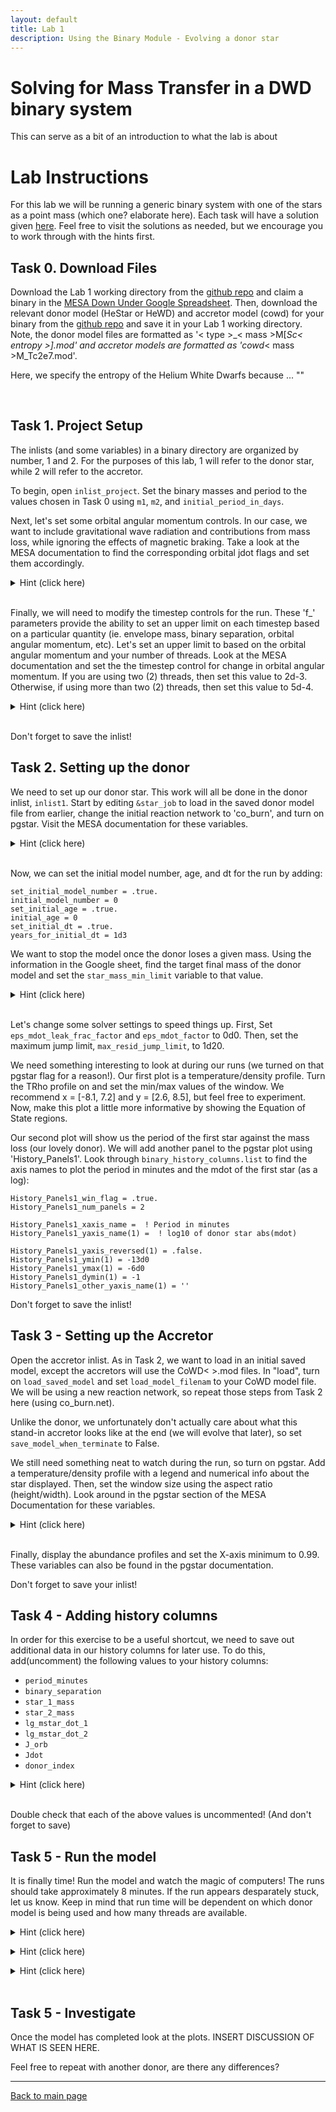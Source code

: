 ```yaml
---
layout: default
title: Lab 1
description: Using the Binary Module - Evolving a donor star
---
```


# Solving for Mass Transfer in a DWD binary system

This can serve as a bit of an introduction to what the lab is about

# Lab Instructions

For this lab we will be running a generic binary system with one of the stars as a point mass (which one? elaborate here). Each task will have a solution given [here](./lab1_solns.md). Feel free to visit the solutions as needed, but we encourage you to work through with the hints first. 


## Task 0. Download Files
Download the Lab 1 working directory from the [github repo](https://github.com/courtcraw/mesadu_wdbinaries) and claim a binary in the [MESA Down Under Google Spreadsheet](https://docs.google.com/spreadsheets/d/1__UPg_5JfiBkJpZTleyaSwW_faxHzmo_X7Us2RTfLOM/edit#gid=1356579440). Then, download the relevant donor model (HeStar or HeWD) and accretor model (cowd) for your binary from the [github repo](https://github.com/courtcraw/mesadu_wdbinaries) and save it in your Lab 1 working directory. Note, the donor model files are formatted as '< type >_< mass >M[_Sc< entropy >].mod' and accretor models are formatted as 'cowd_< mass >M_Tc2e7.mod'. 

Here, we specify the entropy of the Helium White Dwarfs because ... ""

<br>

## Task 1. Project Setup
The inlists (and some variables) in a binary directory are organized by number, 1 and 2. For the purposes of this lab, 1 will refer to the donor star, while 2 will refer to the accretor. 

To begin, open <code>inlist_project</code>. Set the binary masses and period to the values chosen in Task 0 using <code>m1</code>, <code>m2</code>, and <code>initial_period_in_days</code>. 

Next, let's set some orbital angular momentum controls. In our case, we want to include gravitational wave radiation and contributions from mass loss, while ignoring the effects of magnetic braking. Take a look at the MESA documentation to find the corresponding orbital jdot flags and set them accordingly.

<hint><details>
<summary> Hint (click here) </summary><p>
Search "orbital jdot controls" in the MESA Documentation, specifically under binary_controls. The common format for the three flags is 'do_jdot_X'.
</p></details></hint>
<br>

Finally, we will need to modify the timestep controls for the run. These 'f_' parameters provide the ability to set an upper limit on each timestep based on a particular quantity (ie. envelope mass, binary separation, orbital angular momentum, etc). Let's set an upper limit to based on the orbital angular momentum and your number of threads. Look at the MESA documentation and set the the timestep control for change in orbital angular momentum. If you are using two (2) threads, then set this value to 2d-3. Otherwise, if using more than two (2) threads, then set this value to 5d-4. 

<hint><details>
<summary> Hint (click here) </summary><p>
If you aren't sure how many threads you are using, run <code>echo $OMP_NUM_THREADS</code>. 
</p></details></hint>
<br>

Don't forget to save the inlist!
<br>

## Task 2. Setting up the donor
We need to set up our donor star. This work will all be done in the donor inlist, <code>inlist1</code>. Start by editing <code>&star_job</code> to load in the saved donor model file from earlier, change the initial reaction network to 'co_burn', and turn on pgstar. Visit the MESA documentation for these variables. 

<hint><details>
<summary> Hint (click here) </summary><p>
Search for <code>load_saved_model</code>, <code>load_model_filename</code>, and <code>change_initial_net</code>
</p></details></hint>
<br>

Now, we can set the initial model number, age, and dt for the run by adding:
```
set_initial_model_number = .true.
initial_model_number = 0
set_initial_age = .true.
initial_age = 0
set_initial_dt = .true.
years_for_initial_dt = 1d3
```

We want to stop the model once the donor loses a given mass. Using the information in the Google sheet, find the target final mass of the donor model and set the <code>star_mass_min_limit</code> variable to that value. 
<hint><details>
<summary> Hint (click here) </summary><p>
star_mass_min_limit = (mass of donor - max loss)
</p></details></hint>
<br>

Let's change some solver settings to speed things up. First, Set <code>eps_mdot_leak_frac_factor</code> and <code>eps_mdot_factor</code> to 0d0. Then, set the maximum jump limit, <code>max_resid_jump_limit</code>, to 1d20.

We need something interesting to look at during our runs (we turned on that pgstar flag for a reason!). Our first plot is a temperature/density profile. Turn the TRho profile on and set the min/max values of the window. We recommend x = [-8.1, 7.2] and y = [2.6, 8.5], but feel free to experiment. Now, make this plot a little more informative by showing the Equation of State regions.

Our second plot will show us the period of the first star against the mass loss (our lovely donor). We will add another panel to the pgstar plot using 'History_Panels1'. Look through <code>binary_history_columns.list</code> to find the axis names to plot the period in minutes and the mdot of the first star (as a log):
```
History_Panels1_win_flag = .true.
History_Panels1_num_panels = 2

History_Panels1_xaxis_name =  ! Period in minutes
History_Panels1_yaxis_name(1) =  ! log10 of donor star abs(mdot)

History_Panels1_yaxis_reversed(1) = .false.
History_Panels1_ymin(1) = -13d0
History_Panels1_ymax(1) = -6d0
History_Panels1_dymin(1) = -1
History_Panels1_other_yaxis_name(1) = ''
```

Don't forget to save the inlist!


## Task 3 - Setting up the Accretor
Open the accretor inlist. As in Task 2, we want to load in an initial saved model, except the accretors will use the CoWD< >.mod files. In "load", turn on <code>load_saved_model</code> and set <code>load_model_filenam</code> to your CoWD model file. We will be using a new reaction network, so repeat those steps from Task 2 here (using co_burn.net).

Unlike the donor, we unfortunately don't actually care about what this stand-in accretor looks like at the end (we will evolve that later), so set <code>save_model_when_terminate</code> to False. 

We still need something neat to watch during the run, so turn on pgstar. Add a temperature/density profile with a legend and numerical info about the star displayed. Then, set the window size using the aspect ratio (height/width). Look around in the pgstar section of the MESA Documentation for these variables. 

<hint><details>
<summary> Hint (click here) </summary><p>
You can display the numerical info about the star using <code> Show_TRho_Profile_text_info</code>
</p></details></hint>
<br />

Finally, display the abundance profiles and set the X-axis minimum to 0.99. These variables can also be found in the pgstar documentation.

Don't forget to save your inlist!


## Task 4 - Adding history columns
In order for this exercise to be a useful shortcut, we need to save out additional data in our history columns for later use. To do this, add(uncomment) the following values to your history columns:

* <code>period_minutes</code>
* <code>binary_separation</code>
* <code>star_1_mass</code>
* <code>star_2_mass</code>
* <code>lg_mstar_dot_1</code>
* <code>lg_mstar_dot_2</code>
* <code>J_orb</code>
* <code>Jdot</code>
* <code>donor_index</code>

<hint><details>
<summary> Hint (click here) </summary><p>
Each of them is marked by a '!!!!!'
</p></details></hint>
<br />

Double check that each of the above values is uncommented! (And don't forget to save)


## Task 5 - Run the model
It is finally time! Run the model and watch the magic of computers! The runs should take approximately 8 minutes. If the run appears desparately stuck, let us know. Keep in mind that run time will be dependent on which donor model is being used and how many threads are available.
<hint><details>
<summary> Hint (click here) </summary><p>
./clean
</p></details></hint>

<hint><details>
<summary> Hint (click here) </summary><p>
./rn
</p></details></hint>

<hint><details>
<summary> Hint (click here) </summary><p>
Don't forget to ./mk
</p></details></hint>
<br>


## Task 5 - Investigate
Once the model has completed look at the plots. INSERT DISCUSSION OF WHAT IS SEEN HERE. 


Feel free to repeat with another donor, are there any differences?




* * *



[Back to main page](./)